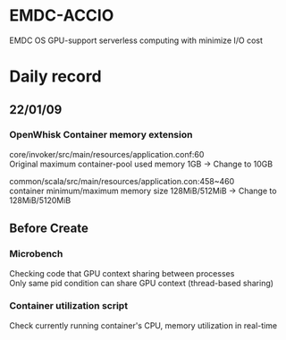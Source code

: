 # EMDC-ACCIO
EMDC OS GPU-support serverless computing with minimize I/O cost
   
# Daily record
## 22/01/09
### OpenWhisk Container memory extension   
core/invoker/src/main/resources/application.conf:60   
Original maximum container-pool used memory 1GB -> Change to 10GB   
   
common/scala/src/main/resources/application.con:458~460   
container minimum/maximum memory size 128MiB/512MiB -> Change to 128MiB/5120MiB   
   
## Before Create   
### Microbench
Checking code that GPU context sharing between processes   
Only same pid condition can share GPU context (thread-based sharing)   
   
### Container utilization script
Check currently running container's CPU, memory utilization in real-time   
